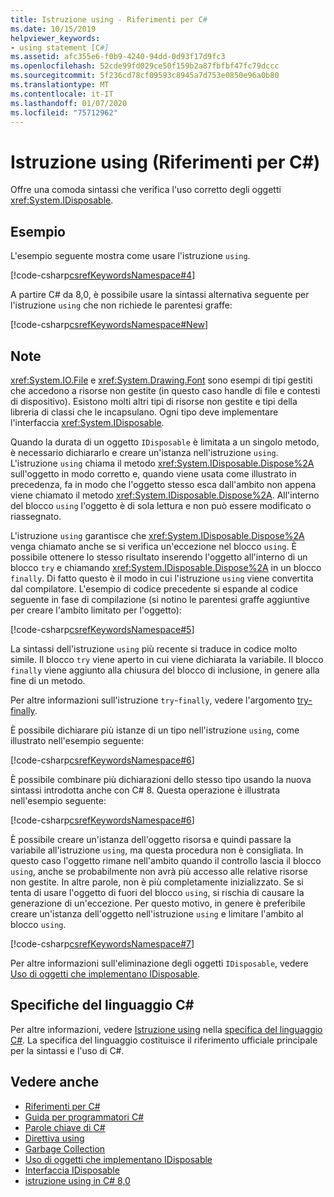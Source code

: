 ```yaml
---
title: Istruzione using - Riferimenti per C#
ms.date: 10/15/2019
helpviewer_keywords:
- using statement [C#]
ms.assetid: afc355e6-f0b9-4240-94dd-0d93f17d9fc3
ms.openlocfilehash: 52cde99fd029ce50f159b2a87fbfbf47fc79dccc
ms.sourcegitcommit: 5f236cd78cf09593c8945a7d753e0850e96a0b80
ms.translationtype: MT
ms.contentlocale: it-IT
ms.lasthandoff: 01/07/2020
ms.locfileid: "75712962"
---
```

# <a name="using-statement-c-reference"></a>Istruzione using (Riferimenti per C#)

Offre una comoda sintassi che verifica l'uso corretto degli oggetti <xref:System.IDisposable>.

## <a name="example"></a>Esempio

L'esempio seguente mostra come usare l'istruzione `using`.

[!code-csharp[csrefKeywordsNamespace#4](~/samples/snippets/csharp/VS_Snippets_VBCSharp/csrefKeywordsNamespace/CS/csrefKeywordsNamespace.cs#4)]

A partire C# da 8,0, è possibile usare la sintassi alternativa seguente per l'istruzione `using` che non richiede le parentesi graffe:

[!code-csharp[csrefKeywordsNamespace#New](~/samples/snippets/csharp/VS_Snippets_VBCSharp/csrefKeywordsNamespace/CS/csrefKeywordsNamespace.cs#ModernUsing)]

## <a name="remarks"></a>Note

<xref:System.IO.File> e <xref:System.Drawing.Font> sono esempi di tipi gestiti che accedono a risorse non gestite (in questo caso handle di file e contesti di dispositivo). Esistono molti altri tipi di risorse non gestite e tipi della libreria di classi che le incapsulano. Ogni tipo deve implementare l'interfaccia <xref:System.IDisposable>.

Quando la durata di un oggetto `IDisposable` è limitata a un singolo metodo, è necessario dichiararlo e creare un'istanza nell'istruzione `using`. L'istruzione `using` chiama il metodo <xref:System.IDisposable.Dispose%2A> sull'oggetto in modo corretto e, quando viene usata come illustrato in precedenza, fa in modo che l'oggetto stesso esca dall'ambito non appena viene chiamato il metodo <xref:System.IDisposable.Dispose%2A>. All'interno del blocco `using` l'oggetto è di sola lettura e non può essere modificato o riassegnato.

L'istruzione `using` garantisce che <xref:System.IDisposable.Dispose%2A> venga chiamato anche se si verifica un'eccezione nel blocco `using`. È possibile ottenere lo stesso risultato inserendo l'oggetto all'interno di un blocco `try` e chiamando <xref:System.IDisposable.Dispose%2A> in un blocco `finally`. Di fatto questo è il modo in cui l'istruzione `using` viene convertita dal compilatore. L'esempio di codice precedente si espande al codice seguente in fase di compilazione (si notino le parentesi graffe aggiuntive per creare l'ambito limitato per l'oggetto):

[!code-csharp[csrefKeywordsNamespace#5](~/samples/snippets/csharp/VS_Snippets_VBCSharp/csrefKeywordsNamespace/CS/csrefKeywordsNamespace.cs#5)]

La sintassi dell'istruzione `using` più recente si traduce in codice molto simile. Il blocco `try` viene aperto in cui viene dichiarata la variabile. Il blocco `finally` viene aggiunto alla chiusura del blocco di inclusione, in genere alla fine di un metodo.

Per altre informazioni sull'istruzione `try`-`finally`, vedere l'argomento [try-finally](try-finally.md).

È possibile dichiarare più istanze di un tipo nell'istruzione `using`, come illustrato nell'esempio seguente:

[!code-csharp[csrefKeywordsNamespace#6](~/samples/snippets/csharp/VS_Snippets_VBCSharp/csrefKeywordsNamespace/CS/csrefKeywordsNamespace.cs#6)]

È possibile combinare più dichiarazioni dello stesso tipo usando la nuova sintassi introdotta anche con C# 8. Questa operazione è illustrata nell'esempio seguente:

[!code-csharp[csrefKeywordsNamespace#6](~/samples/snippets/csharp/VS_Snippets_VBCSharp/csrefKeywordsNamespace/CS/csrefKeywordsNamespace.cs#MultipleUsing)]

È possibile creare un'istanza dell'oggetto risorsa e quindi passare la variabile all'istruzione `using`, ma questa procedura non è consigliata. In questo caso l'oggetto rimane nell'ambito quando il controllo lascia il blocco `using`, anche se probabilmente non avrà più accesso alle relative risorse non gestite. In altre parole, non è più completamente inizializzato. Se si tenta di usare l'oggetto di fuori del blocco `using`, si rischia di causare la generazione di un'eccezione. Per questo motivo, in genere è preferibile creare un'istanza dell'oggetto nell'istruzione `using` e limitare l'ambito al blocco `using`.

[!code-csharp[csrefKeywordsNamespace#7](~/samples/snippets/csharp/VS_Snippets_VBCSharp/csrefKeywordsNamespace/CS/csrefKeywordsNamespace.cs#7)]

Per altre informazioni sull'eliminazione degli oggetti `IDisposable`, vedere [Uso di oggetti che implementano IDisposable](../../../standard/garbage-collection/using-objects.md).

## <a name="c-language-specification"></a>Specifiche del linguaggio C#

Per altre informazioni, vedere [Istruzione using](~/_csharplang/spec/statements.md#the-using-statement) nella [specifica del linguaggio C#](/dotnet/csharp/language-reference/language-specification/introduction). La specifica del linguaggio costituisce il riferimento ufficiale principale per la sintassi e l'uso di C#.

## <a name="see-also"></a>Vedere anche

- [Riferimenti per C#](../index.md)
- [Guida per programmatori C#](../../programming-guide/index.md)
- [Parole chiave di C#](index.md)
- [Direttiva using](using-directive.md)
- [Garbage Collection](../../../standard/garbage-collection/index.md)
- [Uso di oggetti che implementano IDisposable](../../../standard/garbage-collection/using-objects.md)
- [Interfaccia IDisposable](xref:System.IDisposable)
- [istruzione using in C# 8,0](~/_csharplang/proposals/csharp-8.0/using.md)
